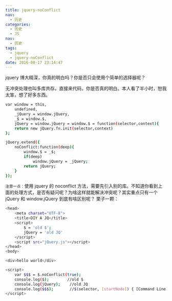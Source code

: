 ```yaml
---
title: jquery-noConflict
nav:
  - 历史
categories:
  - 历史
  - JS
nav:
  - 历史
tags:
  - jquery
  - jquery-noConflict
date: 2016-08-17 23:14:47
---
```


jquery 博大精深，你真的明白吗？你是否只会使用个简单的选择器呢？

<!-- more -->

无冲突处理也叫多库共存。直接来代码，你是否真的明白。本人看了半小时，恕我太笨，想了好多东西。

```bash
var window = this,
	undefined,
	_jQuery = window.jQuery,
	_$ = window.$,
	jQuery = window.jQuery = window.$ = function(selector,context){
	return new jQuery.fn.init(selector,context)
};

jQuery.extend({
	noConflict:function(deep){
		window.$ = _$;
		if(deep)
			window.jQuery = _jQuery;
		return jQuery;
	}
});
```

`注意一点：`使用 jquery 的 noconflict 方法，需要先引入别的库。不知道你看到上面的处理方式，是否有疑问呢？为啥这样就能解决冲突呢？其实重点只有一个 jQuery 和 window.jQuery 到底有啥区别呢？
栗子一颗：

```bash
<head>
    <meta charset="UTF-8">
    <title>DIY A JQ</title>
    <script>
        $ = 'old $';
        jQuery = 'old JQ'
    </script>
    <script src="jQuery.js"></script>
</head>
<body>

<div>hello world</div>

<script>
    var $$$ = $.noConflict(true);
    console.log($);        //old $
    console.log(jQuery); 	//old JQ
    console.log($$$); 		//$(selector, [startNode]) { [Command Line API] }
</script>
```
